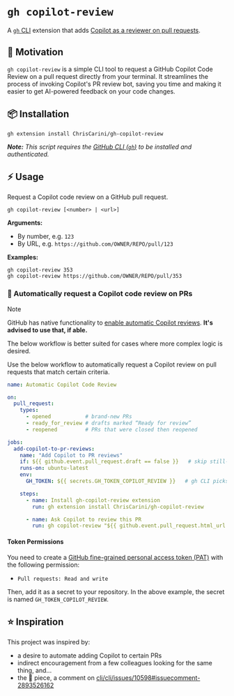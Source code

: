 # `gh copilot-review`

A [`gh` CLI](https://cli.github.com/) extension that
adds [Copilot as a reviewer on pull requests](https://github.blog/changelog/2025-04-04-copilot-code-review-now-generally-available/).

## 🚀 Motivation

`gh copilot-review` is a simple CLI tool to request a GitHub Copilot Code Review on a pull request directly from your terminal. It streamlines the process of
invoking Copilot's PR review bot, saving you time and making it easier to get AI-powered feedback on your code changes.

## 📦 Installation

```shell
gh extension install ChrisCarini/gh-copilot-review
```

_**Note:** This script requires the [GitHub CLI (`gh`)](https://cli.github.com/) to be installed and authenticated._

## ⚡️ Usage

Request a Copilot code review on a GitHub pull request.

```
gh copilot-review [<number> | <url>]
```

**Arguments:**

- By number, e.g. `123`
- By URL, e.g. `https://github.com/OWNER/REPO/pull/123`

**Examples:**

```
gh copilot-review 353
gh copilot-review https://github.com/OWNER/REPO/pull/353
```

### 🤖 Automatically request a Copilot code review on PRs

> [!NOTE]
> GitHub has native functionality to [enable automatic Copilot reviews](https://docs.github.com/en/copilot/using-github-copilot/code-review/using-copilot-code-review#enabling-automatic-reviews). **It's advised to use that, if able.**
>
> The below workflow is better suited for cases where more complex logic is desired.

Use the below workflow to automatically request a Copilot review on pull requests that match certain criteria.

```yaml
name: Automatic Copilot Code Review

on:
  pull_request:
    types:
      - opened           # brand-new PRs
      - ready_for_review # drafts marked “Ready for review”
      - reopened         # PRs that were closed then reopened

jobs:
  add-copilot-to-pr-reviews:
    name: "Add Copilot to PR reviews"
    if: ${{ github.event.pull_request.draft == false }}   # skip still-draft PRs
    runs-on: ubuntu-latest
    env:
      GH_TOKEN: ${{ secrets.GH_TOKEN_COPILOT_REVIEW }}   # gh CLI picks this up automatically

    steps:
      - name: Install gh-copilot-review extension
        run: gh extension install ChrisCarini/gh-copilot-review

      - name: Ask Copilot to review this PR
        run: gh copilot-review "${{ github.event.pull_request.html_url }}"
```

#### Token Permissions

You need to create a [GitHub fine-grained personal access token (PAT)](https://github.com/settings/personal-access-tokens/new) with the following permission:

- `Pull requests: Read and write`

Then, add it as a secret to your repository. In the above example, the secret is named `GH_TOKEN_COPILOT_REVIEW`.

## ⭐ Inspiration

This project was inspired by:

- a desire to automate adding Copilot to certain PRs
- indirect encouragement from a few colleagues looking for the same thing, and...
- the 🔑 piece, a comment on [cli/cli/issues/10598#issuecomment-2893526162](https://github.com/cli/cli/issues/10598#issuecomment-2893526162)
